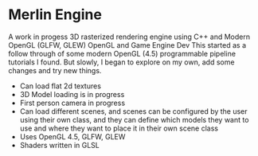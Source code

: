 # Merlin Engine
A work in progess 3D rasterized rendering engine using C++ and Modern OpenGL (GLFW, GLEW)
OpenGL and Game Engine Dev
This started as a follow through of some modern OpenGL (4.5) programmable pipeline tutorials I found.
But slowly, I began to explore on my own, add some changes and try new things.

- Can load flat 2d textures
- 3D Model loading is in progress
- First person camera in progress
- Can load different scenes, and scenes can be configured by the user using their own class, and they can define which models they want to use and where they want to place it in their own scene class
- Uses OpenGL 4.5, GLFW, GLEW
- Shaders written in GLSL
